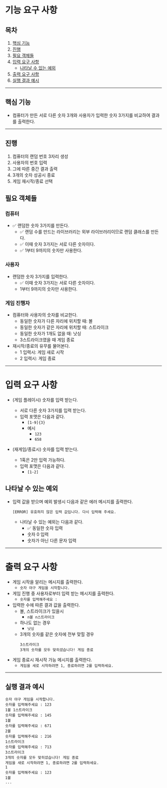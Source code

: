 # 기능 요구 사항
## 목차

1. [핵심 기능](#핵심-기능)
2. [진행](#진행)
3. [필요 객체들](#필요-객체들)
4. [입력 요구 사항](#입력-요구-사항)
    - [나타날 수 있는 예외](#나타날-수-있는-예외)
5. [출력 요구 사항](#출력-요구-사항)
6. [실행 결과 예시](#실행-결과-예시)

---

## 핵심 기능

- 컴퓨터가 만든 서로 다른 숫자 3개와 사용자가 입력한 숫자 3가지를 비교하여 결과를 출력한다.


---

## 진행

1. 컴퓨터의 랜덤 번호 3자리 생성
2. 사용자의 번호 입력
3. 그에 따른 중간 결과 출력
4. 3개의 숫자 성공시 종료
5. 게임 재시작/종료 선택


## 필요 객체들

### 컴퓨터

- ✅ 랜덤한 숫자 3가지를 만든다.
  - ✅ 랜덤 수를 만드는 라이브러리는 외부 라이브러리이므로 랜덤 클래스를 만든다.
  - ✅ 이때 숫자 3가지는 서로 다른 숫자이다.
  - ✅ 1부터 9까지의 숫자만 사용한다.


### 사용자

- 랜덤한 숫자 3가지를 입력한다.
  - ✅ 이때 숫자 3가지는 서로 다른 숫자이다.
  - 1부터 9까지의 숫자만 사용한다.

### 게임 진행자

- 컴퓨터와 사용자의 숫자를 비교한다.
  - 동일한 숫자가 다른 자리에 위치할 때: 볼
  - 동일한 숫자가 같은 자리에 위치할 때: 스트라이크
  - 동일한 숫자가 1개도 없을 때: 낫싱
  - 3스트라이크였을 때 게임 종료
- 재시작/종료의 유무를 물어본다.
  - 1 입력시: 게임 새로 시작
  - 2 입력시: 게임 종료

---

# 입력 요구 사항

- (게임 플레이시) 숫자를 입력 받는다.
  - 서로 다른 숫자 3가지를 입력 받는다.
  - 입력 포맷은 다음과 같다.
    - ```[1-9]{3}```
    - 예시
      - ```123```
      - ```658```
  
- (재게임/종료시) 숫자를 입력 받는다.
  - 1혹은 2만 입력 가능하다.
  - 입력 포맷은 다음과 같다.
    - ```[1-2]```

## 나타날 수 있는 예외

- 입력 값을 받으며 예외 발생시 다음과 같은 에러 메시지를 출력한다.

   ```[ERROR] 유효하지 않은 입력 값입니다. 다시 입력해 주세요.```
    - 나타날 수 있는 예외는 다음과 같다.
      - ✅ 동일한 숫자 입력
      - 숫자 0 입력
      - 숫자가 아닌 다른 문자 입력

---

# 출력 요구 사항

- 게임 시작을 알리는 메시지를 출력한다.
  - ```숫자 야구 게임을 시작합니다.```
- 게임 진행 중 사용자로부터 입력 받는 메시지를 출력한다.
  - ```숫자를 입력해주세요 : ```
- 입력한 수에 따른 결과 값을 출력한다.
  - 볼, 스트라이크가 있을시
    - ```n볼 n스트라이크```
  - 하나도 없는 경우
    - ```낫싱```
  - 3개의 숫자를 같은 숫자에 전부 맞힐 경우
    ```
    3스트라이크
    3개의 숫자를 모두 맞히셨습니다! 게임 종료
    ```
- 게임 종료시 재시작 가능 메시지를 출력한다.
  - ```게임을 새로 시작하려면 1, 종료하려면 2를 입력하세요.```

---

## 실행 결과 예시
```
숫자 야구 게임을 시작합니다.
숫자를 입력해주세요 : 123
1볼 1스트라이크
숫자를 입력해주세요 : 145
1볼
숫자를 입력해주세요 : 671
2볼
숫자를 입력해주세요 : 216
1스트라이크
숫자를 입력해주세요 : 713
3스트라이크
3개의 숫자를 모두 맞히셨습니다! 게임 종료
게임을 새로 시작하려면 1, 종료하려면 2를 입력하세요.
1
숫자를 입력해주세요 : 123
1볼
...
```